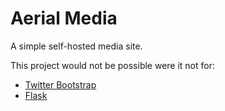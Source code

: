 # Aerial Media

A simple self-hosted media site.

This project would not be possible were it not for:
 * [Twitter Bootstrap](https://www.getbootstrap.com)
 * [Flask](https://flask.palletsprojects.com/en/1.1.x/)
